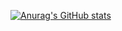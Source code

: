 
[![Anurag's GitHub stats](https://github-readme-stats.vercel.app/api?username=Hlacer?theme=radical)](https://github.com/anuraghazra/github-readme-stats)

<!--
**Hlacer/Hlacer** is a ✨ _special_ ✨ repository because its `README.md` (this file) appears on your GitHub profile.
### Hi there 👋
Here are some ideas to get you started:

- 🔭 I’m currently working on ...
- 🌱 I’m currently learning ...
- 👯 I’m looking to collaborate on ...
- 🤔 I’m looking for help with ...
- 💬 Ask me about ...
- 📫 How to reach me: ...
- 😄 Pronouns: ...
- ⚡ Fun fact: ...
-->
